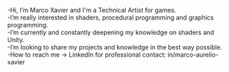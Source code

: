-Hi, I’m Marco Xavier and I'm a Technical Artist for games.</br>
-I’m really interested in shaders, procedural programming and graphics programming.</br>
-I’m currently and constantly deepening my knowledge on shaders and Unity.</br>
-I’m looking to share my projects and knowledge in the best way possible.</br>
-How to reach me -> LinkedIn for professional contact: in/marco-aurelio-xavier</br>
